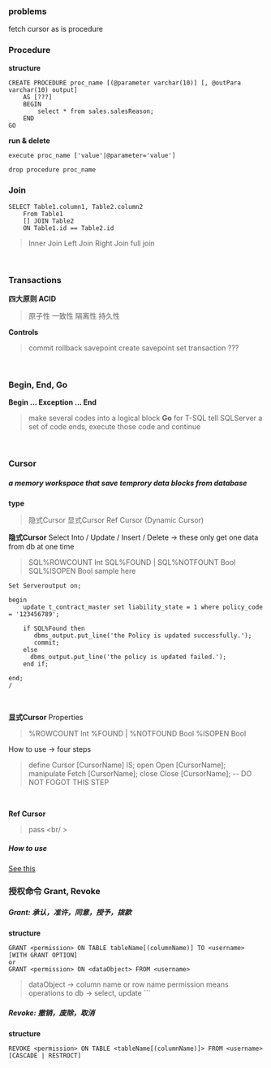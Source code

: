 ﻿### problems

fetch
cursor
as
is
procedure
<br/>


### Procedure

**structure**
```
CREATE PROCEDURE proc_name [(@parameter varchar(10)] [, @outPara varchar(10) output]
	AS [???]
	BEGIN
		select * from sales.salesReason;
	END
GO
```

**run & delete**
```
execute proc_name ['value'|@parameter='value']

drop procedure proc_name
```

### Join
```
SELECT Table1.column1, Table2.column2
	From Table1
	[] JOIN Table2
	ON Table1.id == Table2.id
```
> Inner Join
> Left Join
> Right Join
> full join
<br/>


### Transactions
**四大原则 ACID**
> 原子性
> 一致性
> 隔离性
> 持久性

**Controls**
> commit
> rollback
> savepoint		create savepoint
> set transaction	???
<br/>


### Begin, End, Go

**Begin ... Exception ... End**
> make several codes into a logical block
**Go** for T-SQL
> tell SQLServer a set of code ends, execute those code and continue

<br/>

### Cursor
##### a memory workspace that save temprory data blocks from database
**type**
> 隐式Cursor
> 显式Cursor
> Ref Cursor (Dynamic Cursor)

**隐式Cursor**
Select Into / Update / Insert / Delete -> these only get one data from db at one time
> SQL%ROWCOUNT			Int
> SQL%FOUND | SQL%NOTFOUNT	Bool
> SQL%ISOPEN			Bool
sample here
```
Set Serveroutput on;

begin
    update t_contract_master set liability_state = 1 where policy_code = '123456789';  
      
    if SQL%Found then  
       dbms_output.put_line('the Policy is updated successfully.');  
       commit;  
    else  
      dbms_output.put_line('the policy is updated failed.');  
    end if;  
  
end;   
/
```
<br/>

**显式Cursor**
Properties
> %ROWCOUNT		Int
> %FOUND | %NOTFOUND	Bool
> %ISOPEN		Bool

How to use -> four steps
> define	Cursor [CursorName] IS;
> open		Open [CursorName];
> manipulate	Fetch [CursorName];
> close		Close [CursorName]; -- DO NOT FOGOT THIS STEP
<br/>

**Ref Cursor**
> pass
<br/ >

##### How to use
[See this](https://blog.csdn.net/mydreamneverstop/article/details/78604033)
<br/>


### 授权命令 Grant, Revoke
##### Grant: 承认，准许，同意，授予，拨款
**structure**
```
GRANT <permission> ON TABLE tableName[(columnName)] TO <username> [WITH GRANT OPTION]
or
GRANT <permission> ON <dataObject> FROM <username>
```
> dataObject -> column name or row name
> permission means operations to db -> select, update ```
##### Revoke: 撤销，废除，取消
**structure**
```
REVOKE <permission> ON TABLE <tableName[(columnName)]> FROM <username> [CASCADE | RESTROCT]
```






